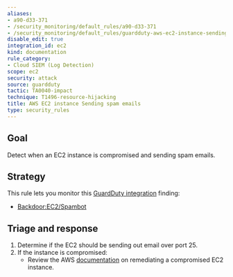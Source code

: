 ```yaml
---
aliases:
- a90-d33-371
- /security_monitoring/default_rules/a90-d33-371
- /security_monitoring/default_rules/guardduty-aws-ec2-instance-sending-spam
disable_edit: true
integration_id: ec2
kind: documentation
rule_category:
- Cloud SIEM (Log Detection)
scope: ec2
security: attack
source: guardduty
tactic: TA0040-impact
technique: T1496-resource-hijacking
title: AWS EC2 instance Sending spam emails
type: security_rules
---
```


## Goal
Detect when an EC2 instance is compromised and sending spam emails.

## Strategy
This rule lets you monitor this [GuardDuty integration][1] finding:

* [Backdoor:EC2/Spambot][2]


## Triage and response
1. Determine if the EC2 should be sending out email over port 25. 
2. If the instance is compromised:
   * Review the AWS [documentation][3] on remediating a compromised EC2 instance.

[1]: https://docs.datadoghq.com/integrations/amazon_guardduty/
[2]: https://docs.aws.amazon.com/guardduty/latest/ug/guardduty_backdoor.html#backdoor6
[3]: https://docs.aws.amazon.com/guardduty/latest/ug/guardduty_remediate.html#compromised-ec2

